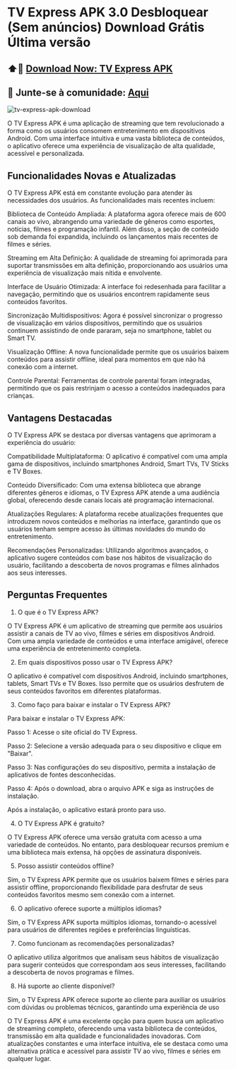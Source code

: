 # TV Express APK 3.0 Desbloquear (Sem anúncios) Download Grátis Última versão
## ⬆️📲 [Download Now: TV Express APK](https://apksil.com/tv-express-apk/)
## 🔗 Junte-se à comunidade: [Aqui](https://t.me/apksil)
![tv-express-apk-download](https://github.com/user-attachments/assets/c0dc85fb-3593-411a-a009-c01d828c250b)

O TV Express APK é uma aplicação de streaming que tem revolucionado a forma como os usuários consomem entretenimento em dispositivos Android. Com uma interface intuitiva e uma vasta biblioteca de conteúdos, o aplicativo oferece uma experiência de visualização de alta qualidade, acessível e personalizada.

## Funcionalidades Novas e Atualizadas
O TV Express APK está em constante evolução para atender às necessidades dos usuários. As funcionalidades mais recentes incluem:

Biblioteca de Conteúdo Ampliada: A plataforma agora oferece mais de 600 canais ao vivo, abrangendo uma variedade de gêneros como esportes, notícias, filmes e programação infantil. Além disso, a seção de conteúdo sob demanda foi expandida, incluindo os lançamentos mais recentes de filmes e séries. 

Streaming em Alta Definição: A qualidade de streaming foi aprimorada para suportar transmissões em alta definição, proporcionando aos usuários uma experiência de visualização mais nítida e envolvente. 

Interface de Usuário Otimizada: A interface foi redesenhada para facilitar a navegação, permitindo que os usuários encontrem rapidamente seus conteúdos favoritos. 

Sincronização Multidispositivos: Agora é possível sincronizar o progresso de visualização em vários dispositivos, permitindo que os usuários continuem assistindo de onde pararam, seja no smartphone, tablet ou Smart TV. 

Visualização Offline: A nova funcionalidade permite que os usuários baixem conteúdos para assistir offline, ideal para momentos em que não há conexão com a internet. 

Controle Parental: Ferramentas de controle parental foram integradas, permitindo que os pais restrinjam o acesso a conteúdos inadequados para crianças. 

## Vantagens Destacadas
O TV Express APK se destaca por diversas vantagens que aprimoram a experiência do usuário:

Compatibilidade Multiplataforma: O aplicativo é compatível com uma ampla gama de dispositivos, incluindo smartphones Android, Smart TVs, TV Sticks e TV Boxes. 

Conteúdo Diversificado: Com uma extensa biblioteca que abrange diferentes gêneros e idiomas, o TV Express APK atende a uma audiência global, oferecendo desde canais locais até programação internacional. 

Atualizações Regulares: A plataforma recebe atualizações frequentes que introduzem novos conteúdos e melhorias na interface, garantindo que os usuários tenham sempre acesso às últimas novidades do mundo do entretenimento. 

Recomendações Personalizadas: Utilizando algoritmos avançados, o aplicativo sugere conteúdos com base nos hábitos de visualização do usuário, facilitando a descoberta de novos programas e filmes alinhados aos seus interesses. 

## Perguntas Frequentes
1. O que é o TV Express APK?

O TV Express APK é um aplicativo de streaming que permite aos usuários assistir a canais de TV ao vivo, filmes e séries em dispositivos Android. Com uma ampla variedade de conteúdos e uma interface amigável, oferece uma experiência de entretenimento completa. 

2. Em quais dispositivos posso usar o TV Express APK?

O aplicativo é compatível com dispositivos Android, incluindo smartphones, tablets, Smart TVs e TV Boxes. Isso permite que os usuários desfrutem de seus conteúdos favoritos em diferentes plataformas. 

3. Como faço para baixar e instalar o TV Express APK?

Para baixar e instalar o TV Express APK:

Passo 1: Acesse o site oficial do TV Express.

Passo 2: Selecione a versão adequada para o seu dispositivo e clique em "Baixar".

Passo 3: Nas configurações do seu dispositivo, permita a instalação de aplicativos de fontes desconhecidas.

Passo 4: Após o download, abra o arquivo APK e siga as instruções de instalação.

Após a instalação, o aplicativo estará pronto para uso. 

4. O TV Express APK é gratuito?

O TV Express APK oferece uma versão gratuita com acesso a uma variedade de conteúdos. No entanto, para desbloquear recursos premium e uma biblioteca mais extensa, há opções de assinatura disponíveis. 

5. Posso assistir conteúdos offline?

Sim, o TV Express APK permite que os usuários baixem filmes e séries para assistir offline, proporcionando flexibilidade para desfrutar de seus conteúdos favoritos mesmo sem conexão com a internet. 

6. O aplicativo oferece suporte a múltiplos idiomas?

Sim, o TV Express APK suporta múltiplos idiomas, tornando-o acessível para usuários de diferentes regiões e preferências linguísticas. 

7. Como funcionam as recomendações personalizadas?

O aplicativo utiliza algoritmos que analisam seus hábitos de visualização para sugerir conteúdos que correspondam aos seus interesses, facilitando a descoberta de novos programas e filmes. 

8. Há suporte ao cliente disponível?

Sim, o TV Express APK oferece suporte ao cliente para auxiliar os usuários com dúvidas ou problemas técnicos, garantindo uma experiência de uso 

O TV Express APK é uma excelente opção para quem busca um aplicativo de streaming completo, oferecendo uma vasta biblioteca de conteúdos, transmissão em alta qualidade e funcionalidades inovadoras. Com atualizações constantes e uma interface intuitiva, ele se destaca como uma alternativa prática e acessível para assistir TV ao vivo, filmes e séries em qualquer lugar. 
